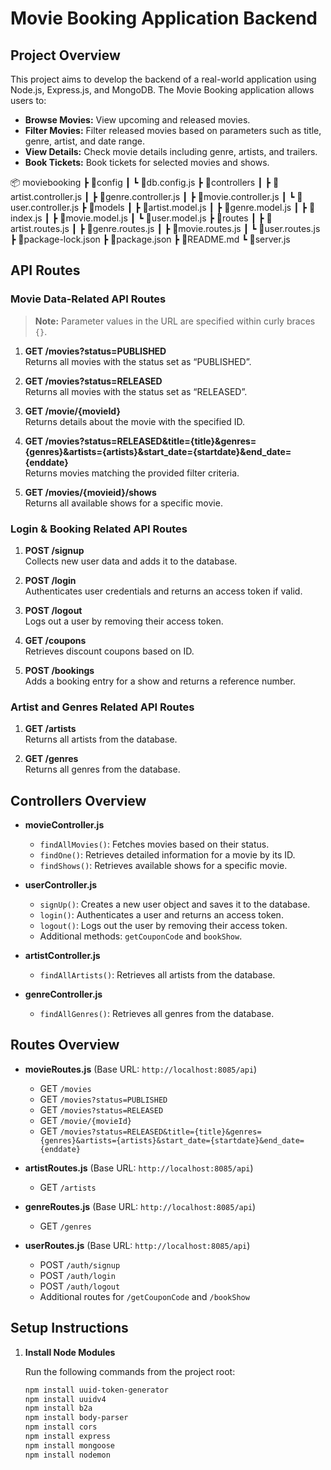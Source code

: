 # Movie Booking Application Backend

## Project Overview

This project aims to develop the backend of a real-world application using Node.js, Express.js, and MongoDB. The Movie Booking application allows users to:

- **Browse Movies:** View upcoming and released movies.
- **Filter Movies:** Filter released movies based on parameters such as title, genre, artist, and date range.
- **View Details:** Check movie details including genre, artists, and trailers.
- **Book Tickets:** Book tickets for selected movies and shows.

<!-- TREEVIEW START -->

📦 moviebooking
 ┣ 📂config
 ┃ ┗ 📜db.config.js
 ┣ 📂controllers
 ┃ ┣ 📜artist.controller.js
 ┃ ┣ 📜genre.controller.js
 ┃ ┣ 📜movie.controller.js
 ┃ ┗ 📜user.controller.js
 ┣ 📂models
 ┃ ┣ 📜artist.model.js
 ┃ ┣ 📜genre.model.js
 ┃ ┣ 📜index.js
 ┃ ┣ 📜movie.model.js
 ┃ ┗ 📜user.model.js
 ┣ 📂routes
 ┃ ┣ 📜artist.routes.js
 ┃ ┣ 📜genre.routes.js
 ┃ ┣ 📜movie.routes.js
 ┃ ┗ 📜user.routes.js
 ┣ 📜package-lock.json
 ┣ 📜package.json
 ┣ 📜README.md
 ┗ 📜server.js

## API Routes

### Movie Data-Related API Routes
> **Note:** Parameter values in the URL are specified within curly braces `{}`.

1. **GET /movies?status=PUBLISHED**  
   Returns all movies with the status set as “PUBLISHED”.

2. **GET /movies?status=RELEASED**  
   Returns all movies with the status set as “RELEASED”.

3. **GET /movie/{movieId}**  
   Returns details about the movie with the specified ID.

4. **GET /movies?status=RELEASED&title={title}&genres={genres}&artists={artists}&start_date={startdate}&end_date={enddate}**  
   Returns movies matching the provided filter criteria.

5. **GET /movies/{movieid}/shows**  
   Returns all available shows for a specific movie.

### Login & Booking Related API Routes

1. **POST /signup**  
   Collects new user data and adds it to the database.

2. **POST /login**  
   Authenticates user credentials and returns an access token if valid.

3. **POST /logout**  
   Logs out a user by removing their access token.

4. **GET /coupons**  
   Retrieves discount coupons based on ID.

5. **POST /bookings**  
   Adds a booking entry for a show and returns a reference number.

### Artist and Genres Related API Routes

1. **GET /artists**  
   Returns all artists from the database.

2. **GET /genres**  
   Returns all genres from the database.

## Controllers Overview

- **movieController.js**
  - `findAllMovies()`: Fetches movies based on their status.
  - `findOne()`: Retrieves detailed information for a movie by its ID.
  - `findShows()`: Retrieves available shows for a specific movie.

- **userController.js**
  - `signUp()`: Creates a new user object and saves it to the database.
  - `login()`: Authenticates a user and returns an access token.
  - `logout()`: Logs out the user by removing their access token.
  - Additional methods: `getCouponCode` and `bookShow`.

- **artistController.js**
  - `findAllArtists()`: Retrieves all artists from the database.

- **genreController.js**
  - `findAllGenres()`: Retrieves all genres from the database.

## Routes Overview

- **movieRoutes.js** (Base URL: `http://localhost:8085/api`)
  - GET `/movies`
  - GET `/movies?status=PUBLISHED`
  - GET `/movies?status=RELEASED`
  - GET `/movie/{movieId}`
  - GET `/movies?status=RELEASED&title={title}&genres={genres}&artists={artists}&start_date={startdate}&end_date={enddate}`

- **artistRoutes.js** (Base URL: `http://localhost:8085/api`)
  - GET `/artists`

- **genreRoutes.js** (Base URL: `http://localhost:8085/api`)
  - GET `/genres`

- **userRoutes.js** (Base URL: `http://localhost:8085/api`)
  - POST `/auth/signup`
  - POST `/auth/login`
  - POST `/auth/logout`
  - Additional routes for `/getCouponCode` and `/bookShow`

## Setup Instructions

1. **Install Node Modules**

   Run the following commands from the project root:
   ```bash
   npm install uuid-token-generator
   npm install uuidv4
   npm install b2a
   npm install body-parser
   npm install cors
   npm install express
   npm install mongoose
   npm install nodemon
